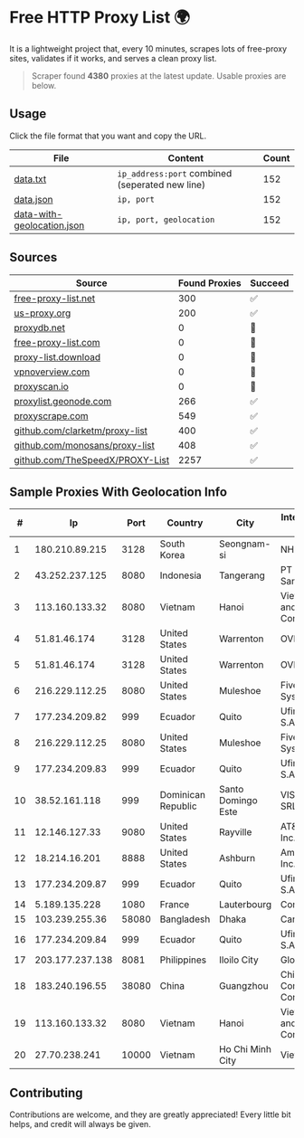 
# Free HTTP Proxy List 🌍

It is a lightweight project that, every 10 minutes, scrapes lots of free-proxy sites, validates if it works, and serves a clean proxy list.


> Scraper found **4380** proxies at the latest update. Usable proxies are below.

## Usage

Click the file format that you want and copy the URL.


|File|Content|Count|
|----|-------|-----|
|[data.txt](https://raw.githubusercontent.com/themiralay/Proxy-List-World/master/data.txt)|`ip_address:port` combined (seperated new line)|152|
|[data.json](https://raw.githubusercontent.com/themiralay/Proxy-List-World/master/data.json)|`ip, port`|152|
|[data-with-geolocation.json](https://raw.githubusercontent.com/themiralay/Proxy-List-World/master/data-with-geolocation.json)|`ip, port, geolocation`|152|

## Sources

|Source|Found Proxies|Succeed|
|------|-------------|-------|
|[free-proxy-list.net](https://free-proxy-list.net)|300|✅|
|[us-proxy.org](https://www.us-proxy.org)|200|✅|
|[proxydb.net](http://proxydb.net)|0|🚫|
|[free-proxy-list.com](https://free-proxy-list.com/?page=&port=&type%5B%5D=http&type%5B%5D=https&up_time=0&search=Search)|0|🚫|
|[proxy-list.download](https://www.proxy-list.download/HTTP)|0|🚫|
|[vpnoverview.com](https://vpnoverview.com/privacy/anonymous-browsing/free-proxy-servers)|0|🚫|
|[proxyscan.io](https://www.proxyscan.io)|0|🚫|
|[proxylist.geonode.com](https://proxylist.geonode.com/api/proxy-list?limit=300&page=1&sort_by=lastChecked&sort_type=desc&protocols=http,https)|266|✅|
|[proxyscrape.com](https://api.proxyscrape.com/v2/?request=displayproxies&protocol=http&timeout=10000&country=all&ssl=all&anonymity=all)|549|✅|
|[github.com/clarketm/proxy-list](https://raw.githubusercontent.com/clarketm/proxy-list/master/proxy-list-raw.txt)|400|✅|
|[github.com/monosans/proxy-list](https://raw.githubusercontent.com/monosans/proxy-list/main/proxies/http.txt)|408|✅|
|[github.com/TheSpeedX/PROXY-List](https://raw.githubusercontent.com/TheSpeedX/PROXY-List/master/http.txt)|2257|✅|


## Sample Proxies With Geolocation Info

|#|Ip|Port|Country|City|Internet Service Provider|
|-|--|----|-------|----|-------------------------|
|1|180.210.89.215|3128|South Korea|Seongnam-si|NHNCLOUD|
|2|43.252.237.125|8080|Indonesia|Tangerang|PT Usaha Adi Sanggoro|
|3|113.160.133.32|8080|Vietnam|Hanoi|VietNam Post and Telecom Corporation|
|4|51.81.46.174|3128|United States|Warrenton|OVH SAS|
|5|51.81.46.174|3128|United States|Warrenton|OVH SAS|
|6|216.229.112.25|8080|United States|Muleshoe|Five Area Systems, LLC|
|7|177.234.209.82|999|Ecuador|Quito|Ufinet Panama S.A.|
|8|216.229.112.25|8080|United States|Muleshoe|Five Area Systems, LLC|
|9|177.234.209.83|999|Ecuador|Quito|Ufinet Panama S.A.|
|10|38.52.161.118|999|Dominican Republic|Santo Domingo Este|VISNETWORK SRL|
|11|12.146.127.33|9080|United States|Rayville|AT&T Services, Inc.|
|12|18.214.16.201|8888|United States|Ashburn|Amazon.com, Inc.|
|13|177.234.209.87|999|Ecuador|Quito|Ufinet Panama S.A.|
|14|5.189.135.228|1080|France|Lauterbourg|Contabo GmbH|
|15|103.239.255.36|58080|Bangladesh|Dhaka|Carnival Internet|
|16|177.234.209.84|999|Ecuador|Quito|Ufinet Panama S.A.|
|17|203.177.237.138|8081|Philippines|Iloilo City|Globe Telecom|
|18|183.240.196.55|38080|China|Guangzhou|China Mobile Communications Corporation|
|19|113.160.133.32|8080|Vietnam|Hanoi|VietNam Post and Telecom Corporation|
|20|27.70.238.241|10000|Vietnam|Ho Chi Minh City|Viettel Group|



## Contributing

Contributions are welcome, and they are greatly appreciated! Every
little bit helps, and credit will always be given.

